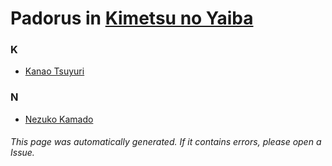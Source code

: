# Padorus in [Kimetsu no Yaiba](https://myanimelist.net/manga/96792/Kimetsu_no_Yaiba)

### K
* [Kanao Tsuyuri](https://github.com/shadow578/Project-Padoru/blob/master/table-of-contents/characters/KanaoTsuyuri.md)

### N
* [Nezuko Kamado](https://github.com/shadow578/Project-Padoru/blob/master/table-of-contents/characters/NezukoKamado.md)

###### This page was automatically generated. If it contains errors, please open a Issue.
